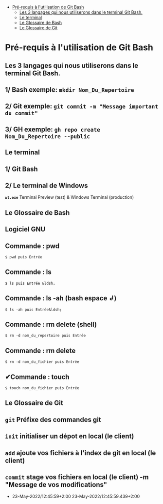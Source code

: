 
- [Pré-requis à l'utilisation de Git Bash](#Pré-requis-à-l-utilisation-de-Git-Bash)
  - [Les 3 langages qui nous utiliserons dans le terminal Git Bash.](#Les-3-langages-qui-nous-utiliserons-dans-le-terminal-Git-Bash.)
  - [Le terminal](#Le-terminal)
  - [Le Glossaire de Bash](#Le-Glossaire-de-Bash)
  - [Le Glossaire de Git](#Le-Glossaire-de-Git)
# Pré-requis à l'utilisation de Git Bash
## Les 3 langages qui nous utiliserons dans le terminal Git Bash.

## 1/    Bash exemple:  `mkdir Nom_Du_Repertoire`
## 2/    Git exemple:  `git commit -m "Message important du commit"`
## 3/    GH exemple:  `gh repo create  Nom_Du_Repertoire --public`
## Le terminal

## 1/ Git Bash
## 2/ Le terminal de Windows
**`wt.exe`** Terminal Preview (test) & Windows Terminal (production)

## Le Glossaire de Bash

## Logiciel GNU
## Commande : pwd
```shell
$ pwd puis Entrée
```          

## Commande : ls
```shell
$ ls puis Entrée &ldsh;
```          

## Commande : ls -ah (bash espace &ldsh;)
```shell
$ ls -ah puis Entrée&ldsh;
```          

## Commande : rm delete (shell)
```shell
$ rm -d nom_du_repertoire puis Entrée
```          

## Commande : rm delete
```shell
$ rm -d nom_du_fichier puis Entrée
```          

## ✔Commande : touch
```shell
$ touch nom_du_fichier puis Entrée
```          

## Le Glossaire de Git

## **`git`**  Préfixe des commandes git
## **`init`**  initialiser un dépot en local (le client)
## **`add`**  ajoute vos fichiers à l'index de git en local (le client)
## **`commit`**  stage vos fichiers en local (le client) -m "Message de vos modifications"
- 23-May-2022/12:45:59+2:00 23-May-2022/12:45:59.439+2:00